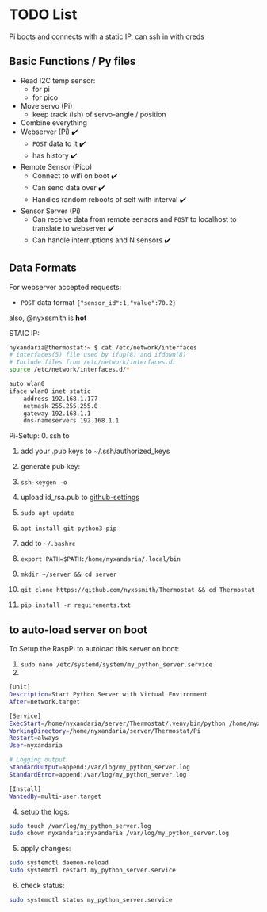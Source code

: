 # TODO List

Pi boots and connects with a static IP, can ssh in with creds

## Basic Functions / Py files

- Read I2C temp sensor:
  - for pi   
  - for pico
- Move servo (Pi)
  - keep track (ish) of servo-angle / position
- Combine everything
- Webserver (Pi) ✔️
  - `POST` data to it ✔️
  - has history ✔️
- Remote Sensor (Pico)
  - Connect to wifi on boot ✔️
  - Can send data over ✔️
  - Handles random reboots of self with interval ✔️
- Sensor Server (Pi)
  - Can receive data from remote sensors and `POST` to localhost to translate to webserver ✔️
  - Can handle interruptions and N sensors ✔️

## Data Formats

For webserver accepted requests:

- `POST` data format `{"sensor_id":1,"value":70.2}`

also, @nyxssmith is **hot**

STAIC IP:

```bash
nyxandaria@thermostat:~ $ cat /etc/network/interfaces
# interfaces(5) file used by ifup(8) and ifdown(8)
# Include files from /etc/network/interfaces.d:
source /etc/network/interfaces.d/*

auto wlan0
iface wlan0 inet static
    address 192.168.1.177
    netmask 255.255.255.0
    gateway 192.168.1.1
    dns-nameservers 192.168.1.1
```

Pi-Setup:
0. ssh to
1. add your .pub keys to ~/.ssh/authorized_keys
2. generate pub key:
  1. `ssh-keygen -o`
3. upload id_rsa.pub to [github-settings](https://github.com/settings/keys)

4. `sudo apt update`
5. `apt install git python3-pip`
7. add to `~/.bashrc`
  1. `export PATH=$PATH:/home/nyxandaria/.local/bin`
7. `mkdir ~/server && cd server`
8. `git clone https://github.com/nyxssmith/Thermostat && cd Thermostat`
9. `pip install -r requirements.txt`

## to auto-load server on boot ##

To Setup the RaspPI to autoload this server on boot:

1. `sudo nano /etc/systemd/system/my_python_server.service`
2.
```bash
[Unit]
Description=Start Python Server with Virtual Environment
After=network.target

[Service]
ExecStart=/home/nyxandaria/server/Thermostat/.venv/bin/python /home/nyxandaria/server/Thermostat/Pi/main.py
WorkingDirectory=/home/nyxandaria/server/Thermostat/Pi
Restart=always
User=nyxandaria

# Logging output
StandardOutput=append:/var/log/my_python_server.log
StandardError=append:/var/log/my_python_server.log

[Install]
WantedBy=multi-user.target
```

4. setup the logs:
```bash
sudo touch /var/log/my_python_server.log
sudo chown nyxandaria:nyxandaria /var/log/my_python_server.log
```


5. apply changes:
```bash
sudo systemctl daemon-reload
sudo systemctl restart my_python_server.service
```

6. check status:
```bash
sudo systemctl status my_python_server.service
```
